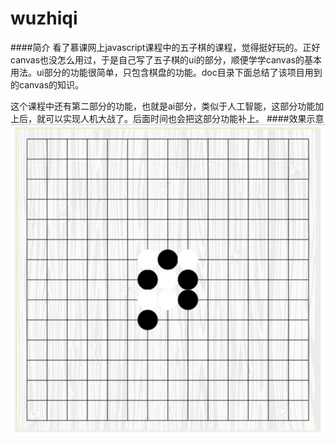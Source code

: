 # wuzhiqi
####简介
看了慕课网上javascript课程中的五子棋的课程，觉得挺好玩的。正好canvas也没怎么用过，于是自己写了五子棋的ui的部分，顺便学学canvas的基本用法。ui部分的功能很简单，只包含棋盘的功能。doc目录下面总结了该项目用到的canvas的知识。

这个课程中还有第二部分的功能，也就是ai部分，类似于人工智能，这部分功能加上后，就可以实现人机大战了。后面时间也会把这部分功能补上。
####效果示意
![效果图](./image/res.png)
